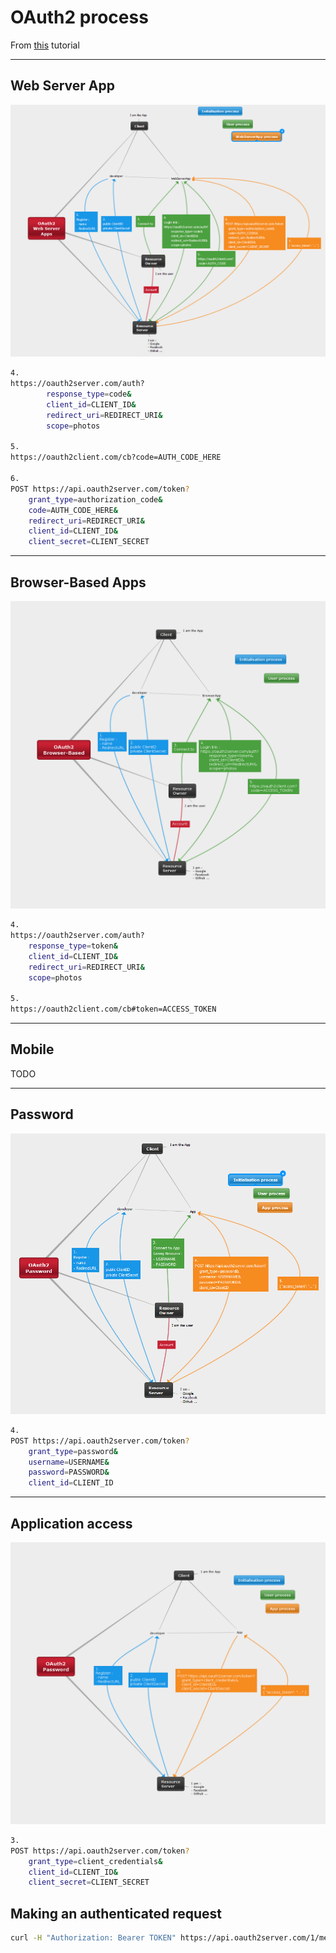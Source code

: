 # OAuth2 process

From [this](https://aaronparecki.com/articles/2012/07/29/1/oauth2-simplified) tutorial

---
## Web Server App
![](OAuth2_WebServerApp.png)

```bash
4.
https://oauth2server.com/auth?
        response_type=code&
        client_id=CLIENT_ID&
        redirect_uri=REDIRECT_URI&
        scope=photos

5.
https://oauth2client.com/cb?code=AUTH_CODE_HERE

6.
POST https://api.oauth2server.com/token?
    grant_type=authorization_code&
    code=AUTH_CODE_HERE&
    redirect_uri=REDIRECT_URI&
    client_id=CLIENT_ID&
    client_secret=CLIENT_SECRET
```

---
## Browser-Based Apps
![](OAuth2_BrowserApp.png)

```bash
4.
https://oauth2server.com/auth?
    response_type=token&
    client_id=CLIENT_ID&
    redirect_uri=REDIRECT_URI&
    scope=photos

5.
https://oauth2client.com/cb#token=ACCESS_TOKEN

```

---
## Mobile

TODO

---
## Password
![](OAuth2_Password.png)

```bash
4.
POST https://api.oauth2server.com/token?
    grant_type=password&
    username=USERNAME&
    password=PASSWORD&
    client_id=CLIENT_ID

```

---
## Application access
![](OAuth2_AppAccess.png)

```bash
3.
POST https://api.oauth2server.com/token?
    grant_type=client_credentials&
    client_id=CLIENT_ID&
    client_secret=CLIENT_SECRET
```

## Making an authenticated request
```bash
curl -H "Authorization: Bearer TOKEN" https://api.oauth2server.com/1/me
```
